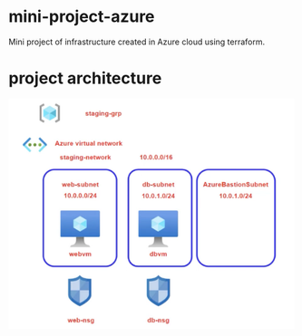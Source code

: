 # mini-project-azure
Mini project of infrastructure created in Azure cloud using terraform.
# project architecture
![architecture](images/architecture.png)